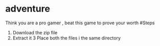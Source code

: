 # adventure
Think you are a pro gamer , beat this game to prove your worth
#Steps

1. Download the zip file
2. Extract it 
3 Place both the files i the same directory
